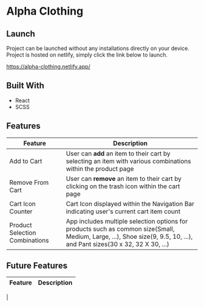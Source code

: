 <h1>Alpha Clothing</h1>

## Launch ##
Project can be launched without any installations directly on your device. Project is hosted on netlify, simply click the link below to launch.

https://alpha-clothing.netlify.app/

## Built With ##
 
* React
* SCSS


## Features ##
Feature  | Description
------------- | -------------
Add to Cart     | User can **add** an item to their cart by selecting an item with various combinations within the product page
Remove From Cart    | User can **remove** an item to their cart by clicking on the trash icon within the cart page
Cart Icon Counter | Cart Icon displayed within the Navigation Bar indicating user's current cart item count
Product Selection Combinations | App includes multiple selection options for products such as common size(Small, Medium, Large, ...), Shoe size(9, 9.5, 10, ...), and Pant sizes(30 x 32, 32 X 30, ...)

## Future Features ##
Feature  | Description
------------- | -------------
   | 

